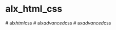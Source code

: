 # alx_html_css
#   a l x _ h t m l _ c s s  
 #   a l x _ a d v a n c e d _ c s s  
   #   a x _ a d v a n c e d _ c s s  
 